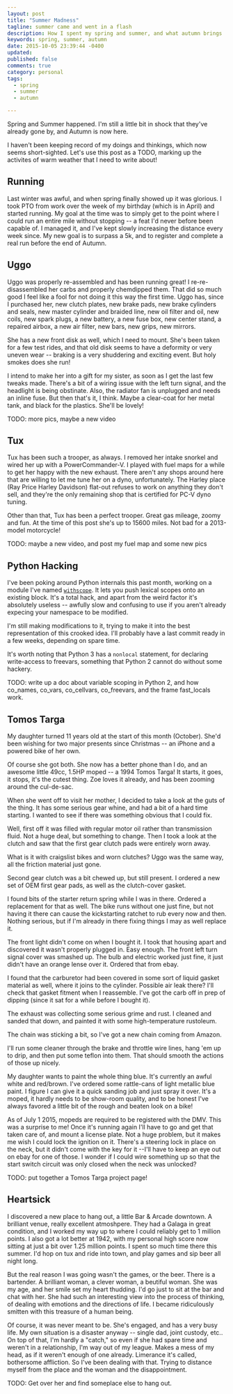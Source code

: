 ```yaml
---
layout: post
title: "Summer Madness"
tagline: summer came and went in a flash
description: How I spent my spring and summer, and what autumn brings
keywords: spring, summer, autumn
date: 2015-10-05 23:39:44 -0400
updated:
published: false
comments: true
category: personal
tags:
  - spring
  - summer
  - autumn

---
```


Spring and Summer happened. I'm still a little bit in shock that
they've already gone by, and Autumn is now here.

I haven't been keeping record of my doings and thinkings, which now
seems short-sighted. Let's use this post as a TODO, marking up the
activites of warm weather that I need to write about!


## Running

Last winter was awful, and when spring finally showed up it was
glorious. I took PTO from work over the week of my birthday (which is
in April) and started running. My goal at the time was to simply get
to the point where I could run an entire mile without stopping -- a
feat I'd never before been capable of. I managed it, and I've kept
slowly increasing the distance every week since. My new goal is to
surpass a 5k, and to register and complete a real run before the end
of Autumn.


## Uggo

Uggo was properly re-assembled and has been running great! I
re-re-disassembled her carbs and properly chemdipped them. That did so
much good I feel like a fool for not doing it this way the first
time. Uggo has, since I purchased her, new clutch plates, new brake
pads, new brake cylinders and seals, new master cylinder and braided
line, new oil filter and oil, new coils, new spark plugs, a new
battery, a new fuse box, new center stand, a repaired airbox, a new
air filter, new bars, new grips, new mirrors.

She has a new front disk as well, which I need to mount. She's been
taken for a few test rides, and that old disk seems to have a
deformity or very uneven wear -- braking is a very shuddering and
exciting event. But holy smokes does she run!

I intend to make her into a gift for my sister, as soon as I get the
last few tweaks made. There's a bit of a wiring issue with the left
turn signal, and the headlight is being obstinate. Also, the radiator
fan is unplugged and needs an inline fuse. But then that's it, I
think. Maybe a clear-coat for her metal tank, and black for the
plastics. She'll be lovely!

TODO: more pics, maybe a new video


## Tux

Tux has been such a trooper, as always. I removed her intake snorkel
and wired her up with a PowerCommander-V. I played with fuel maps for
a while to get her happy with the new exhaust. There aren't any shops
around here that are willing to let me tune her on a dyno,
unfortunately. The Harley place (Ray Price Harley Davidson) flat-out
refuses to work on anything they don't sell, and they're the only
remaining shop that is certified for PC-V dyno tuning.

Other than that, Tux has been a perfect trooper. Great gas mileage,
zoomy and fun. At the time of this post she's up to 15600 miles. Not
bad for a 2013-model motorcycle!

TODO: maybe a new video, and post my fuel map and some new pics


## Python Hacking

I've been poking around Python internals this past month, working on a
module I've named [`withscope`][withscope]. It lets you push lexical
scopes onto an existing block. It's a total hack, and apart from the
weird factor it's absolutely useless -- awfully slow and confusing to
use if you aren't already expecing your namespace to be modified.

[withscope]: https://github.com/obriencj/python-withscope/

I'm still making modifications to it, trying to make it into the best
representation of this crooked idea. I'll probably have a last commit
ready in a few weeks, depending on spare time.

It's worth noting that Python 3 has a `nonlocal` statement, for
declaring write-access to freevars, something that Python 2 cannot
do without some hackery.

TODO: write up a doc about variable scoping in Python 2, and how
co\_names, co\_vars, co\_cellvars, co\_freevars, and the frame
fast_locals work.


## Tomos Targa

My daughter turned 11 years old at the start of this month
(October). She'd been wishing for two major presents since Christmas
-- an iPhone and a powered bike of her own.

Of course she got both. She now has a better phone than I do, and an
awesome little 49cc, 1.5HP moped -- a 1994 Tomos Targa! It starts, it
goes, it stops, it's the cutest thing. Zoe loves it already, and has
been zooming around the cul-de-sac.

When she went off to visit her mother, I decided to take a look at the
guts of the thing. It has some serious gear whine, and had a bit of a
hard time starting. I wanted to see if there was something obvious
that I could fix.

Well, first off it was filled with regular motor oil rather than
transmission fluid. Not a huge deal, but something to change. Then
I took a look at the clutch and saw that the first gear clutch pads
were entirely worn away.

What is it with craigslist bikes and worn clutches? Uggo was the same
way, all the friction material just gone.

Second gear clutch was a bit chewed up, but still present. I ordered a
new set of OEM first gear pads, as well as the clutch-cover gasket.

I found bits of the starter return spring while I was in
there. Ordered a replacement for that as well. The bike runs without
one just fine, but not having it there can cause the kickstarting
ratchet to rub every now and then. Nothing serious, but if I'm already
in there fixing things I may as well replace it.

The front light didn't come on when I bought it. I took that housing
apart and discovered it wasn't properly plugged in. Easy enough. The
front left turn signal cover was smashed up. The bulb and electric
worked just fine, it just didn't have an orange lense over it. Ordered
that from ebay.

I found that the carburetor had been covered in some sort of liquid
gasket material as well, where it joins to the cylinder. Possible air
leak there? I'll check that gasket fitment when I reassemble. I've got
the carb off in prep of dipping (since it sat for a while before I
bought it).

The exhaust was collecting some serious grime and rust. I cleaned and
sanded that down, and painted it with some high-temperature rustoleum.

The chain was sticking a bit, so I've got a new chain coming from
Amazon.

I'll run some cleaner through the brake and throttle wire lines, hang
'em up to drip, and then put some teflon into them. That should smooth
the actions of those up nicely.

My daughter wants to paint the whole thing blue. It's currently an
awful white and red/brown. I've ordered some rattle-cans of light
metallic blue paint. I figure I can give it a quick sanding job and
just spray it over. It's a moped, it hardly needs to be show-room
quality, and to be honest I've always favored a little bit of the
rough and beaten look on a bike!

As of July 1 2015, mopeds are required to be registered with the
DMV. This was a surprise to me! Once it's running again I'll have to
go and get that taken care of, and mount a license plate. Not a huge
problem, but it makes me wish I could lock the ignition on it. There's
a steering lock in place on the neck, but it didn't come with the key
for it --I'll have to keep an eye out on ebay for one of those. I
wonder if I could wire something up so that the start switch circuit
was only closed when the neck was unlocked?

TODO: put together a Tomos Targa project page!


## Heartsick

I discovered a new place to hang out, a little Bar & Arcade
downtown. A brilliant venue, really excellent atmoshpere. They had a
Galaga in great condition, and I worked my way up to where I could
reliably get to 1 million points. I also got a lot better at 1942,
with my personal high score now sitting at just a bit over 1.25
million points. I spent so much time there this summer. I'd hop on tux
and ride into town, and play games and sip beer all night long.

But the real reason I was going wasn't the games, or the beer. There
is a bartender.  A brilliant woman, a clever woman, a beutiful
woman. She was my age, and her smile set my heart thudding. I'd go
just to sit at the bar and chat with her. She had such an interesting
view into the process of thinking, of dealing with emotions and the
directions of life. I became ridiculously smitten with this treasure
of a human being.

Of course, it was never meant to be. She's engaged, and has a very
busy life. My own situation is a disaster anyway -- single dad, joint
custody, etc.. On top of that, I'm hardly a "catch," so even if she
had spare time and weren't in a relationship, I'm way out of my
league. Makes a mess of my head, as if it weren't enough of one
already. Limerance it's called, bothersome affliction. So I've been
dealing with that. Trying to distance myself from the place and the
woman and the disappointment.

TODO: Get over her and find someplace else to hang out.
